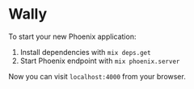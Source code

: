 # Wally

To start your new Phoenix application:

1. Install dependencies with `mix deps.get`
2. Start Phoenix endpoint with `mix phoenix.server`

Now you can visit `localhost:4000` from your browser.
